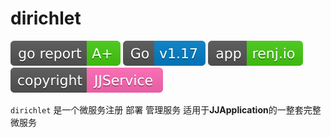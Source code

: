 # dirichlet
<a href="https://goreportcard.com/report/github.com/landers1037/dirichlet"><img src="./copyright/goreport.svg" /></a>
<a><img src="./copyright/dirichlet.svg"/></a>
<a href="http://service.renj.io"><img src="./copyright/renj.io.svg"/></a>
<a href="https://github.com/JJApplication"><img src="./copyright/copyright-JJService.svg"/></a>

`dirichlet` 是一个微服务注册 部署 管理服务
适用于**JJApplication**的一整套完整微服务


